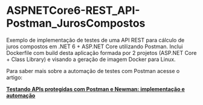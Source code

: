# ASPNETCore6-REST_API-Postman_JurosCompostos
Exemplo de implementação de testes de uma API REST para cálculo de juros compostos em .NET 6 + ASP.NET Core utilizando Postman. Inclui Dockerfile com build desta aplicação formada por 2 projetos (ASP.NET Core + Class Library) e visando a geração de imagem Docker para Linux.

Para saber mais sobre a automação de testes com Postman acesse o artigo:

**[Testando APIs protegidas com Postman e Newman: implementação e automação](https://renatogroffe.medium.com/testando-apis-protegidas-com-postman-e-newman-implementa%C3%A7%C3%A3o-e-automa%C3%A7%C3%A3o-a6ce780f5acf)**
